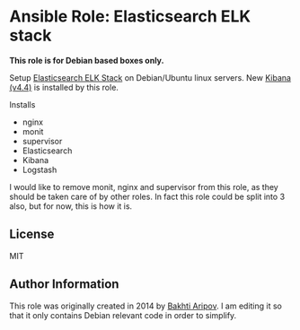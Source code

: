 # Ansible Role: Elasticsearch ELK stack

**This role is for Debian based boxes only.**

Setup [Elasticsearch ELK Stack](http://www.elasticsearch.org/overview/) on Debian/Ubuntu linux servers.
New [Kibana (v4.4)](https://github.com/elasticsearch/kibana) is installed by this role.

Installs
- nginx
- monit
- supervisor
- Elasticsearch
- Kibana
- Logstash

I would like to remove monit, nginx and supervisor from this role, as they should be taken care
of by other roles. In fact this role could be split into 3 also, but for now, this is how it is.

## License
MIT

## Author Information
This role was originally created in 2014 by [Bakhti Aripov](http://bakhti.github.io/).
I am editing it so that it only contains Debian relevant code in order to simplify.
